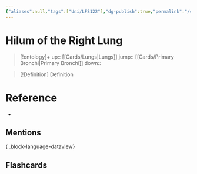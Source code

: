```yaml
---
{"aliases":null,"tags":["Uni/LFS122"],"dg-publish":true,"permalink":"/cards/hilum-of-the-right-lung/","dgPassFrontmatter":true}
---
```


# Hilum of the Right Lung

> [!ontology]+
> up:: [[Cards/Lungs\|Lungs]]
> jump:: [[Cards/Primary Bronchi\|Primary Bronchi]]
> down:: 

> [!Definition] Definition
> 

# Reference
- 

## Mentions

{ .block-language-dataview}

## Flashcards
